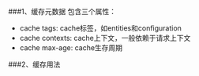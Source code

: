 ###1、缓存元数据
包含三个属性：
* cache tags: cache标签，如entities和configuration
* cache contexts: cache上下文，一般依赖于请求上下文
* cache max-age: cache生存周期

###2、缓存用法
